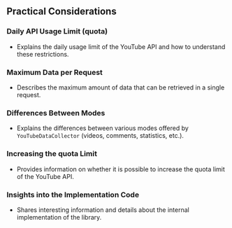 ## Practical Considerations

### Daily API Usage Limit (quota)
- Explains the daily usage limit of the YouTube API and how to understand these restrictions.

### Maximum Data per Request
- Describes the maximum amount of data that can be retrieved in a single request.

### Differences Between Modes
- Explains the differences between various modes offered by `YouTubeDataCollector` (videos, comments, statistics, etc.).

### Increasing the quota Limit
- Provides information on whether it is possible to increase the quota limit of the YouTube API.

### Insights into the Implementation Code
- Shares interesting information and details about the internal implementation of the library.
